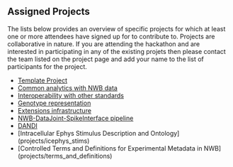## Assigned Projects

The lists below provides an overview of specific projects for which at least one or more attendees have signed up for to contribute to. Projects are collaborative in nature. If you are attending the hackathon and are interested in participating in any of the existing projets then please contact the team listed on the project page and add your name to the list of participants for the project.

* [Template Project](projects/template)
* [Common analytics with NWB data](projects/analytics)
* [Interoperability with other standards](projects/other_standards)
* [Genotype representation](projects/genotype_representation)
* [Extensions infrastructure](projects/extensions_infrastructure)
* [NWB-DataJoint-SpikeInterface pipeline](projects/nwb_dj_si_pipeline)
* [DANDI](projects/dandi)
* [Intracellular Ephys Stimulus Description and Ontology] (projects/icephys_stims)
* [Controlled Terms and Definitions for Experimental Metadata in NWB] (projects/terms_and_definitions)
